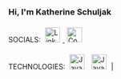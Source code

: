 ### Hi, I'm Katherine Schuljak  
  
<div id="Social Icons">
  <span>SOCIALS: </span>
  <a href="https://www.linkedin.com/in/kschuljak">
    <img width="30px" vspace="5" hspace="5" src="https://cdn.jsdelivr.net/npm/simple-icons@7.19.0/icons/linkedin.svg" alt="LinkedIn Icon" />
  </a>  
  <a href="https://codepen.io/kschuljak">
    <img width="30px" vspace="5" hspace="5" src="https://cdn.jsdelivr.net/npm/simple-icons@7.19.0/icons/codepen.svg" alt="CodePen Icon" />
  </a>
</div>
   
TECHNOLOGIES:
<img width="30px" vspace="5" hspace="5" src="https://raw.githubusercontent.com/jmnote/z-icons/master/svg/javascript.svg" alt="JavaScript" />
<img width="30px" vspace="5" hspace="5" src="https://raw.githubusercontent.com/jmnote/z-icons/master/svg/java.svg" alt="Java" /> |




<!--
**kschuljak/kschuljak** is a ✨ _special_ ✨ repository because its `README.md` (this file) appears on your GitHub profile.

Here are some ideas to get you started:

- 🔭 I’m currently working on ...
- 🌱 I’m currently learning ...
- 👯 I’m looking to collaborate on ...
- 🤔 I’m looking for help with ...
- 💬 Ask me about ...
- 📫 How to reach me: ...
- 😄 Pronouns: ...
- ⚡ Fun fact: ...
-->
